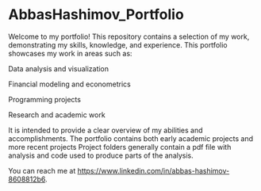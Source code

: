 # AbbasHashimov_Portfolio
Welcome to my portfolio! This repository contains a selection of my work, demonstrating my skills, knowledge, and experience.
This portfolio showcases my work in areas such as:

Data analysis and visualization

Financial modeling and econometrics

Programming projects 

Research and academic work

It is intended to provide a clear overview of my abilities and accomplishments. The portfolio contains both early academic projects and more recent projects
Project folders generally contain a pdf file with analysis and code used to produce parts of the analysis. 


You can reach me at https://www.linkedin.com/in/abbas-hashimov-8608812b6.
